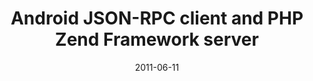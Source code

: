 ---
title: "Android JSON-RPC client and PHP Zend Framework server"
url: "https://www.codeforest.net/android-json-rpc-client-and-php-zend-framework-server"
date: "2011-06-11"
excerpt: "XML-RPC rules, but the amount of data it generates is its big disadvantage. This is where JSON-RPC steps in. Data it generates is significally smaller, this isn’t suprising as JSON is known as fat free XML."
---